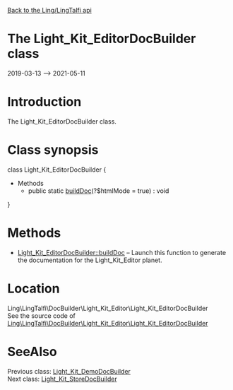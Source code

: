 [Back to the Ling/LingTalfi api](https://github.com/lingtalfi/LingTalfi/blob/master/doc/api/Ling/LingTalfi.md)



The Light_Kit_EditorDocBuilder class
================
2019-03-13 --> 2021-05-11






Introduction
============

The Light_Kit_EditorDocBuilder class.



Class synopsis
==============


class <span class="pl-k">Light_Kit_EditorDocBuilder</span>  {

- Methods
    - public static [buildDoc](https://github.com/lingtalfi/LingTalfi/blob/master/doc/api/Ling/LingTalfi/DocBuilder/Light_Kit_Editor/Light_Kit_EditorDocBuilder/buildDoc.md)(?$htmlMode = true) : void

}






Methods
==============

- [Light_Kit_EditorDocBuilder::buildDoc](https://github.com/lingtalfi/LingTalfi/blob/master/doc/api/Ling/LingTalfi/DocBuilder/Light_Kit_Editor/Light_Kit_EditorDocBuilder/buildDoc.md) &ndash; Launch this function to generate the documentation for the Light_Kit_Editor planet.





Location
=============
Ling\LingTalfi\DocBuilder\Light_Kit_Editor\Light_Kit_EditorDocBuilder<br>
See the source code of [Ling\LingTalfi\DocBuilder\Light_Kit_Editor\Light_Kit_EditorDocBuilder](https://github.com/lingtalfi/LingTalfi/blob/master/DocBuilder/Light_Kit_Editor/Light_Kit_EditorDocBuilder.php)



SeeAlso
==============
Previous class: [Light_Kit_DemoDocBuilder](https://github.com/lingtalfi/LingTalfi/blob/master/doc/api/Ling/LingTalfi/DocBuilder/Light_Kit_Demo/Light_Kit_DemoDocBuilder.md)<br>Next class: [Light_Kit_StoreDocBuilder](https://github.com/lingtalfi/LingTalfi/blob/master/doc/api/Ling/LingTalfi/DocBuilder/Light_Kit_Store/Light_Kit_StoreDocBuilder.md)<br>
